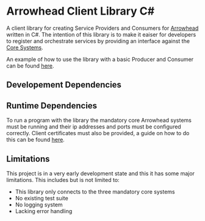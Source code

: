 # Arrowhead Client Library C#
A client library for creating Service Providers and Consumers for [Arrowhead](https://www.arrowhead.eu) written in C#.
The intention of this library is to make it eaiser for developers to register and orchestrate services by providing an interface against the [Core Systems](https://github.com/arrowhead-f/core-java-spring).

An example of how to use the library with a basic Producer and Consumer can be found [here](https://github.com/97gushan/arrowhead-client).

## Developement Dependencies

## Runtime Dependencies
To run a program with the library the mandatory core Arrowhead systems must be running and their ip addresses and ports must be configured correctly.
Client certificates must also be provided, a guide on how to do this can be found [here](https://github.com/arrowhead-f/core-java-spring/blob/master/documentation/certificates/create_client_certificate.pdf).


## Limitations
This project is in a very early development state and this it has some major limitations. This includes but is not limited to:
* This library only connects to the three mandatory core systems
* No existing test suite
* No logging system
* Lacking error handling
